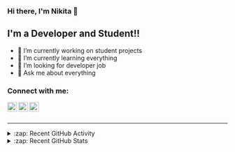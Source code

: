 ### Hi there, I'm Nikita 👋


## I'm a Developer and Student!!

- 🔭 I’m currently working on student projects
- 🌱 I’m currently learning everything
- 🤔 I’m looking for developer job
- 💬 Ask me about everything

### Connect with me:

[<img align="left" alt="Telegram" width="22px" src="https://cdn.jsdelivr.net/npm/simple-icons@v3/icons/telegram.svg" />][telegram]
[<img align="left" alt="Instagram" width="22px" src="https://cdn.jsdelivr.net/npm/simple-icons@v3/icons/instagram.svg" />][instagram]
[<img align="left" alt="Vk" width="22px" src="https://cdn.jsdelivr.net/npm/simple-icons@v3/icons/vk.svg" />][vk]

<br />
<br />

---

<details>
  <summary>:zap: Recent GitHub Activity</summary>
<!--START_SECTION:activity-->
1. 💪 Opened PR [#1](https://github.com/TIove/DevTools/pull/1) in [TIove/DevTools](https://github.com/TIove/DevTools)
<!--END_SECTION:activity-->
</details>

<details>
  <summary>:zap: Recent GitHub Stats</summary>
[![Nikita's GitHub stats](https://github-readme-stats.vercel.app/api?username=DUNNIK)](https://github.com/anuraghazra/github-readme-stats)

</details>


[telegram]: https://t.me/dunaevnikita
[instagram]: https://instagram.com/_dunnik
[vk]: https://vk.com/dunn1

